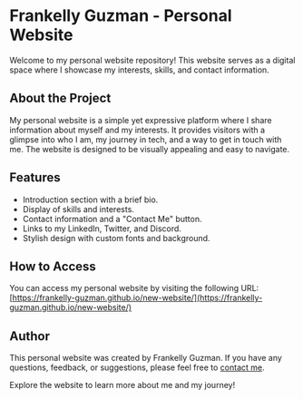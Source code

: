 # Frankelly Guzman - Personal Website

Welcome to my personal website repository! This website serves as a digital space where I showcase my interests, skills, and contact information.

## About the Project

My personal website is a simple yet expressive platform where I share information about myself and my interests. It provides visitors with a glimpse into who I am, my journey in tech, and a way to get in touch with me. The website is designed to be visually appealing and easy to navigate.

## Features

- Introduction section with a brief bio.
- Display of skills and interests.
- Contact information and a "Contact Me" button.
- Links to my LinkedIn, Twitter, and Discord.
- Stylish design with custom fonts and background.

## How to Access

You can access my personal website by visiting the following URL: [https://frankelly-guzman.github.io/new-website/](https://frankelly-guzman.github.io/new-website/)

## Author

This personal website was created by Frankelly Guzman. If you have any questions, feedback, or suggestions, please feel free to [contact me](mailto:FrankellyRGuzman@gmail.com).

Explore the website to learn more about me and my journey!
